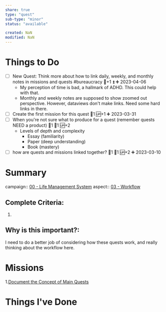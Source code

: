 ```yaml
---
share: true
type: "quest"
sub-type: "minor"
status: "available"

created: NaN 
modified: NaN
---
```

 
 
# Things to Do
- [ ] New Quest: Think more about how to link daily, weekly, and monthly notes in missions and quests #bureaucracy 🥄+1 ⏫ ➕ 2023-04-06
	- My perception of time is bad, a hallmark of ADHD. This could help with that.
	- Monthly and weekly notes are supposed to show zoomed out perspective. However, dataviews don't make links. Need some hard links in there.
- [ ] Create the first mission for this quest 🥄1 🆙+1 ➕ 2023-03-31
- [ ] When you're not sure what to produce for a quest (remember quests NEED a product) 🍅1 🥄1 🆙+2
	- Levels of depth and complexity
		- Essay (familiarity)
		- Paper (deep understanding)
		- Book (mastery)
- [ ] how are quests and missions linked together? 🍅1 🥄1 🆙+2 ➕ 2023-03-10
# Summary
campaign:: [00 - Life Management System](../00%20-%20Life%20Management%20System.md)
aspect:: [03 - Workflow](./03%20-%20Workflow.md)

## Complete Criteria:
1. 

## Why is this important?:
I need to do a better job of considering how these quests work, and really thinking about the workflow here. 
# Missions
1.[Document the Concept of Main Quests](Document%20the%20Concept%20of%20Main%20Quests.md)

# Things I've Done